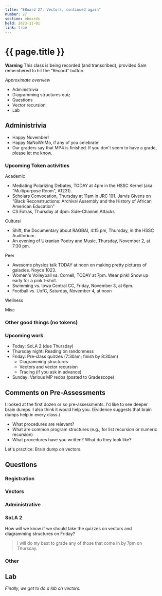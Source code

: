 ```yaml
---
title: "EBoard 27: Vectors, continued again"
number: 27
section: eboards
held: 2023-11-01
link: true
---
```

# {{ page.title }}

**Warning** This class is being recorded (and transcribed), provided
Sam remembered to hit the "Record" button.

_Approximate overview_

* Administrivia
* Diagramming structures quiz
* Questions
* Vector recursion
* Lab

Administrivia
-------------

* Happy November!
* Happy NaNoWriMo, if any of you celebrate!
* Our graders say that MP4 is finished.  If you don't seem to have a
  grade, please let me know.

### Upcoming Token activities

Academic

* Mediating Polarizing Debates, TODAY at 4pm in the HSSC Kernel
  (aka "Multipurpose Room", A1231).
* Scholars Convocation, Thursday at 11am in JRC 101. Jarvis Givens
  on "Black Reconstructions: Archival Assembly and the History of
  African American Education"
* CS Extras, Thursday at 4pm: Side-Channel Attacks

Cultural

* Shift, the Documentary about RAGBAI, 4:15 pm, Thursday, in the 
  HSSC Auditorium.
* An evening of Ukranian Poetry and Music, Thursday, November 2, at
  7:30 pm.

Peer

* Awesome physics talk TODAY at noon on making pretty pictures
  of galaxies.  Noyce 1023.
* Women's Volleyball vs. Cornell, TODAY at 7pm.
  Wear pink!  Show up early for a pink t-shirt.
* Swimming vs. Iowa Central CC, Friday, November 3, at 6pm.
* Football vs. UofC, Saturday, November 4, at noon

Wellness

Misc

### Other good things (no tokens)

### Upcoming work

* Today: SoLA 2 (due Thursday)
* Thursday night: Reading on randomness
* Friday: Pre-class quizzes (7:30am; finish by 8:30am)
    * Diagramming structures
    * Vectors and vector recursion
    * Tracing (if you ask in advance)
* Sunday: Various MP redos (posted to Gradescope)

Comments on Pre-Assessments
---------------------------

I looked at the first dozen or so pre-assessments.  I'd like to see
deeper brain dumps.  I also think it would help you.  (Evidence suggests
that brain dumps help in every class.)

* What procedures are relevant?
* What are common program structures (e.g., for list recursion or 
  numeric recursion)
* What procedures have you written?  What do they look like?

Let's practice: Brain dump on vectors.

Questions
---------

### Registration

### Vectors

### Administrative

### SoLA 2

How will we know if we should take the quizzes on vectors and diagramming 
structures on Friday?

> I will do my best to grade any of those that come in by 7pm on Thursday.

### Other

Lab
---

_Finally, we get to do a lab on vectors._
